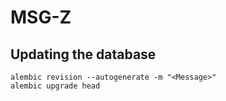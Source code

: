 # MSG-Z

## Updating the database

```
alembic revision --autogenerate -m "<Message>"
alembic upgrade head
```

